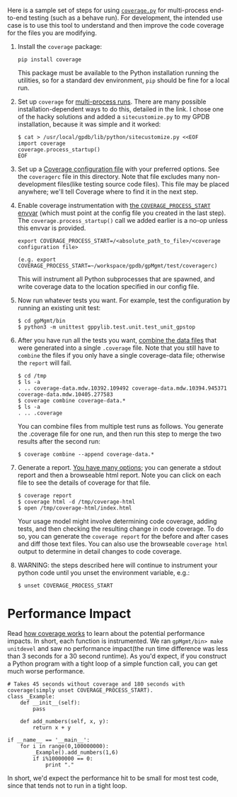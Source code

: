 Here is a sample set of steps for using [`coverage.py`](https://coverage.readthedocs.io/en/latest/index.html)
for multi-process end-to-end testing (such as a behave run).  For development, the
intended use case is to use this tool to understand and then improve the code coverage 
for the files you are modifying.

1.  Install the `coverage` package:

        pip install coverage

    This package must be available to the Python installation running the
    utilities, so for a standard dev environment, `pip` should be fine for a local run.

2.  Set up `coverage` for [multi-process runs](https://coverage.readthedocs.io/en/latest/subprocess.html).
    There are many possible installation-dependent ways to do this, detailed in
    the link. I chose one of the hacky solutions and added a `sitecustomize.py`
    to my GPDB installation, because it was simple and it worked:

        $ cat > /usr/local/gpdb/lib/python/sitecustomize.py <<EOF
        import coverage
        coverage.process_startup()
        EOF

3.  Set up a [Coverage configuration file](https://coverage.readthedocs.io/en/latest/config.html)
    with your preferred options. See the `coveragerc` file in this directory.  Note that file
    excludes many non-development files(like testing source code files).  This file may be placed anywhere; 
    we'll tell Coverage where to find it in the next step.

4.  Enable coverage instrumentation with [the `COVERAGE_PROCESS_START` envvar](https://coverage.readthedocs.io/en/latest/subprocess.html)
    (which must point at the config file you created in the last step). The
    `coverage.process_startup()` call we added earlier is a no-op unless this
    envvar is provided.

        export COVERAGE_PROCESS_START=/<absolute_path_to_file>/<coverage configuration file>
        
        (e.g. export COVERAGE_PROCESS_START=~/workspace/gpdb/gpMgmt/test/coveragerc)

    This will instrument all Python subprocesses that are spawned, and write
    coverage data to the location specified in our config file.

5.  Now run whatever tests you want. For example, test the configuration by running an existing unit test:

        $ cd gpMgmt/bin
        $ python3 -m unittest gppylib.test.unit.test_unit_gpstop

6.  After you have run all the tests you want, [combine the data files](https://coverage.readthedocs.io/en/latest/cmd.html#combining-data-files)
    that were generated into a single `.coverage` file.  Note that you still have to `combine` the files if you only have a
    single coverage-data file; otherwise the `report` will fail.

        $ cd /tmp
        $ ls -a
        . .. coverage-data.mdw.10392.109492 coverage-data.mdw.10394.945371 coverage-data.mdw.10405.277583
        $ coverage combine coverage-data.*
        $ ls -a
        . .. .coverage

     You can combine files from multiple test runs as follows.  You generate the .coverage file for one run,
     and then run this step to merge the two results after the second run:

        $ coverage combine --append coverage-data.*
        
7.  Generate a report. [You have many options](https://coverage.readthedocs.io/en/latest/cmd.html#reporting);
    you can generate a stdout report and then a browseable html report.  Note you can click on each file to see
    the details of coverage for that file.

        $ coverage report
        $ coverage html -d /tmp/coverage-html
        $ open /tmp/coverage-html/index.html

    Your usage model might involve determining code coverage, adding tests, and then checking the resulting change
    in code coverage.  To do so, you can generate the `coverage report` for the before and after cases and diff those
    text files.  You can also use the browseable `coverage html` output to determine in detail changes to code coverage.

8.  WARNING: the steps described here will continue to instrument your python code until you unset the 
    environment variable, e.g.:

        $ unset COVERAGE_PROCESS_START


# Performance Impact
Read [how coverage works](https://coverage.readthedocs.io/en/latest/howitworks.html) to learn about the potential
performance impacts.  In short, each function is instrumented.  We ran `gpMgmt/bin> make unitdevel` and saw no performance
impact(the run time difference was less than 3 seconds for a 30 second runtime).  As you'd expect, if you construct a Python program
with a tight loop of a simple function call, you can get much worse performance.

    # Takes 45 seconds without coverage and 180 seconds with coverage(simply unset COVERAGE_PROCESS_START).
    class _Example:
        def __init__(self):
            pass

        def add_numbers(self, x, y):
            return x + y

    if __name__ == '__main__':
        for i in range(0,100000000):
            _Example().add_numbers(1,6)
            if i%10000000 == 0:
                print "."

In short, we'd expect the performance hit to be small for most test code, since that tends not to run in a tight loop.
